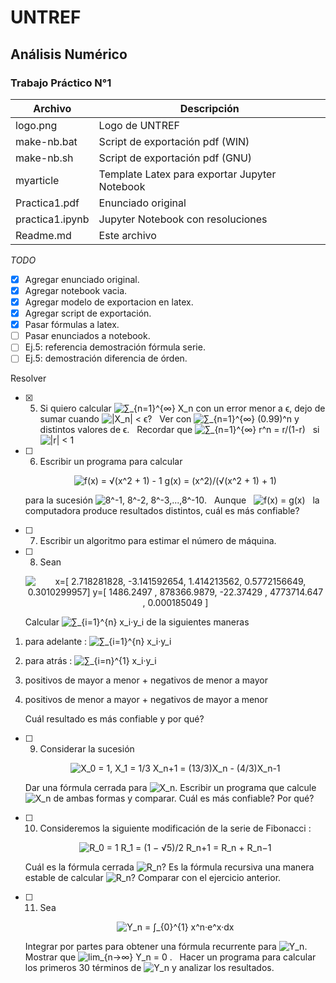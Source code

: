 # UNTREF
## Análisis Numérico
### Trabajo Práctico N°1


| Archivo         | Descripción 
|-                |-
| logo.png 	      | Logo de UNTREF
| make-nb.bat	  | Script de exportación pdf (WIN) 
| make-nb.sh 	  | Script de exportación pdf (GNU) 
| myarticle	      | Template Latex para exportar Jupyter Notebook
| Practica1.pdf   | Enunciado original
| practica1.ipynb | Jupyter Notebook con resoluciones
| Readme.md       | Este archivo

_TODO_

- [X] Agregar enunciado original.
- [X] Agregar notebook vacia.
- [X] Agregar modelo de exportacion en latex.
- [X] Agregar script de exportación.
- [X] Pasar fórmulas a latex.
- [ ] Pasar enunciados a notebook.
- [ ] Ej.5: referencia demostración fórmula serie. 
- [ ] Ej.5: demostración diferencia de órden. 

Resolver

- [X] 5. Si quiero calcular ![
        ∑_{n=1}^{∞} X_n
    ](http://latex.codecogs.com/png.latex?\inline\sum_{n=1}^{\infty}%20x_n) 
    con un error menor a ϵ, dejo de sumar cuando ![
        |X_n| < ϵ
    ](http://latex.codecogs.com/png.latex?\inline\left|x_n\right|<\epsilon)?  
    Ver con ![
        ∑_{n=1}^{∞} (0.99)^n
    ](http://latex.codecogs.com/png.latex?\inline\sum_{n=1}^{\infty}%20(0.99)^n) 
    y distintos valores de ϵ.  
    Recordar que ![
        ∑_{n=1}^{∞} r^n  =  r/(1-r)
    ](http://latex.codecogs.com/png.latex?\inline\sum_{n=1}^{\infty}%20r^n={r\over%201-r})   
    si   ![
        |r| < 1
    ](http://latex.codecogs.com/png.latex?\inline\left|r\right|<1)

- [ ] 6. Escribir un programa para calcular

    <span style="display:block;text-align:center">![
        f(x) = √(x^2 + 1) - 1
        g(x) = (x^2)/(√(x^2 + 1) + 1)
    ](http://latex.codecogs.com/png.latex?\begin{matrix}f(x)=\sqrt{x^2+1}-1\\\g(x)=\frac{x^2}{\sqrt{x^2+1}+1}\end{matrix})</span>

    para la sucesión ![
        8^-1, 8^-2, 8^-3,...,8^-10
    ](http://latex.codecogs.com/png.latex?\inline%208^{-1},8^{-2},8^{-3},\dotso,8^{-10}).  
    Aunque   ![
        f(x) = g(x)
    ](http://latex.codecogs.com/png.latex?\inline%20f(x)=g(x))   
    la computadora produce resultados distintos, cuál es más confiable?

- [ ] 7. Escribir un algoritmo para estimar el número de máquina.

- [ ] 8. Sean 

    <span style="display:block;text-align:center">![
        x=[ 2.718281828, -3.141592654, 1.414213562, 0.5772156649, 0.3010299957]
        y=[ 1486.2497  ,  878366.9879, -22.37429  , 4773714.647 , 0.000185049 ]
    ](https://latex.codecogs.com/png.image?\begin{matrix}x=[2.718281828,-3.141592654,1.414213562,0.5772156649,0.3010299957]\\\y=[1486.2497,878366.9879,-22.37429,4773714.647,0.000185049]\end{matrix})</span>

    Calcular ![
        ∑_{i=1}^{n} x_i·y_i
    ](http://latex.codecogs.com/png.latex?\inline\sum_{i=1}^n%20x_i%20y_i)
    de la siguientes maneras

1.  para adelante : ![
        ∑_{i=1}^{n} x_i·y_i
    ](http://latex.codecogs.com/png.latex?\inline\sum_{i=1}^n%20x_i%20y_i)
2.  para atrás : ![
        ∑_{i=n}^{1} x_i·y_i
    ](http://latex.codecogs.com/png.latex?\inline\sum_{i=n}^1%20x_i%20y_i)
3.  positivos de mayor a menor + negativos de menor a mayor
4.  positivos de menor a mayor + negativos de mayor a menor
    
    Cuál resultado es más confiable y por qué?

- [ ] 9. Considerar la sucesión 

    <span style="display:block;text-align:center"> ![
          X_0 = 1,    
          X_1 = 1/3    
        X_n+1 = (13/3)X_n - (4/3)X_n-1
    ](https://latex.codecogs.com/png.image?\begin{matrix}x_0=1,x_1=\frac{1}{3}\\\x_{n+1}=\frac{13}{3}x_n%20-\frac{4}{3}x_{n-1}\end{matrix}) </span>

    Dar una fórmula cerrada para ![
        X_n
    ](https://latex.codecogs.com/png.image?\inline%20x_n).
    Escribir un programa que calcule ![
        X_n
    ](https://latex.codecogs.com/png.image?\inline%20x_n)
    de ambas formas y comparar. Cuál es más confiable? Por qué?

- [ ] 10. Consideremos la siguiente modificación de la serie de Fibonacci : 

    <span style="display:block;text-align:center"> ![
          R_0 = 1
          R_1 = (1 − √5)/2
        R_n+1 = R_n + R_n−1
    ](http://latex.codecogs.com/png.image?\begin{matrix}r_0=1,r_1=\frac{1-\sqrt{5}}{2}\\\r_{n+1}=r_n+r_{n-1}\end{matrix})</span>

    Cuál es la fórmula cerrada ![
        R_n
    ](https://latex.codecogs.com/png.image?\inline%20r_n)? 
    Es la fórmula recursiva una manera estable de calcular ![
        R_n
    ](https://latex.codecogs.com/png.image?\inline%20r_n)? Comparar con el ejercicio anterior.

- [ ] 11. Sea

    <span style="display:block;text-align:center"> ![
        Y_n = ∫_{0}^{1} x^n·e^x·dx
    ](http://latex.codecogs.com/png.image?y_n=\int_{0}^{1}x^n%20e^x%20dx)</span>

    Integrar por partes para obtener una fórmula recurrente para ![
        Y_n
    ](https://latex.codecogs.com/png.image?\inline%20y_n).   
    Mostrar que ![
        lim_{n→∞} Y_n = 0
    ](https://latex.codecogs.com/png.image?\inline\lim_{n\to\infty}y_n=1) .   
    Hacer un programa para calcular los primeros 30 términos de ![
        Y_n
    ](https://latex.codecogs.com/png.image?\inline%20y_n)
    y analizar los resultados.
